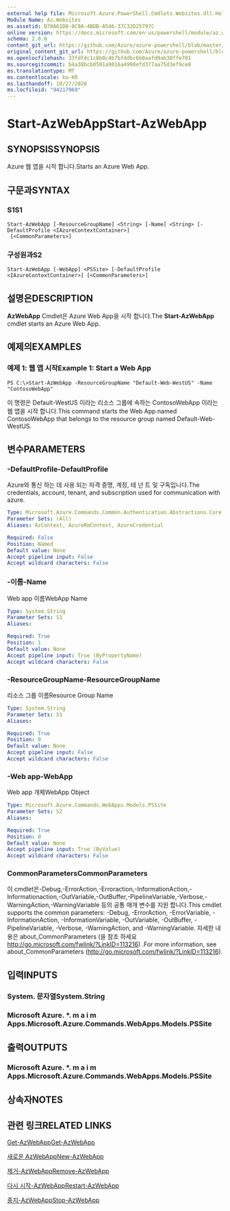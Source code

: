 ```yaml
---
external help file: Microsoft.Azure.PowerShell.Cmdlets.Websites.dll-Help.xml
Module Name: Az.Websites
ms.assetid: D70A61D8-0C9A-4BDB-A546-37C32D25797C
online version: https://docs.microsoft.com/en-us/powershell/module/az.websites/start-azwebapp
schema: 2.0.0
content_git_url: https://github.com/Azure/azure-powershell/blob/master/src/Websites/Websites/help/Start-AzWebApp.md
original_content_git_url: https://github.com/Azure/azure-powershell/blob/master/src/Websites/Websites/help/Start-AzWebApp.md
ms.openlocfilehash: 33fdfdc1c8b0c4b7bfddbc6b0aafd9ab38ffe701
ms.sourcegitcommit: b4a38bcb0501a9016a4998efd377aa75d3ef9ce8
ms.translationtype: MT
ms.contentlocale: ko-KR
ms.lasthandoff: 10/27/2020
ms.locfileid: "94217969"
---
```

# <span data-ttu-id="8725c-101">Start-AzWebApp</span><span class="sxs-lookup"><span data-stu-id="8725c-101">Start-AzWebApp</span></span>

## <span data-ttu-id="8725c-102">SYNOPSIS</span><span class="sxs-lookup"><span data-stu-id="8725c-102">SYNOPSIS</span></span>
<span data-ttu-id="8725c-103">Azure 웹 앱을 시작 합니다.</span><span class="sxs-lookup"><span data-stu-id="8725c-103">Starts an Azure Web App.</span></span>

## <span data-ttu-id="8725c-104">구문과</span><span class="sxs-lookup"><span data-stu-id="8725c-104">SYNTAX</span></span>

### <span data-ttu-id="8725c-105">S1</span><span class="sxs-lookup"><span data-stu-id="8725c-105">S1</span></span>
```
Start-AzWebApp [-ResourceGroupName] <String> [-Name] <String> [-DefaultProfile <IAzureContextContainer>]
 [<CommonParameters>]
```

### <span data-ttu-id="8725c-106">구성원과</span><span class="sxs-lookup"><span data-stu-id="8725c-106">S2</span></span>
```
Start-AzWebApp [-WebApp] <PSSite> [-DefaultProfile <IAzureContextContainer>] [<CommonParameters>]
```

## <span data-ttu-id="8725c-107">설명은</span><span class="sxs-lookup"><span data-stu-id="8725c-107">DESCRIPTION</span></span>
<span data-ttu-id="8725c-108">**AzWebApp** Cmdlet은 Azure Web App을 시작 합니다.</span><span class="sxs-lookup"><span data-stu-id="8725c-108">The **Start-AzWebApp** cmdlet starts an Azure Web App.</span></span>

## <span data-ttu-id="8725c-109">예제의</span><span class="sxs-lookup"><span data-stu-id="8725c-109">EXAMPLES</span></span>

### <span data-ttu-id="8725c-110">예제 1: 웹 앱 시작</span><span class="sxs-lookup"><span data-stu-id="8725c-110">Example 1: Start a Web App</span></span>
```
PS C:\>Start-AzWebApp -ResourceGroupName "Default-Web-WestUS" -Name "ContosoWebApp"
```

<span data-ttu-id="8725c-111">이 명령은 Default-WestUS 이라는 리소스 그룹에 속하는 ContosoWebApp 이라는 웹 앱을 시작 합니다.</span><span class="sxs-lookup"><span data-stu-id="8725c-111">This command starts the Web App named ContosoWebApp that belongs to the resource group named Default-Web-WestUS.</span></span>

## <span data-ttu-id="8725c-112">변수</span><span class="sxs-lookup"><span data-stu-id="8725c-112">PARAMETERS</span></span>

### <span data-ttu-id="8725c-113">-DefaultProfile</span><span class="sxs-lookup"><span data-stu-id="8725c-113">-DefaultProfile</span></span>
<span data-ttu-id="8725c-114">Azure와 통신 하는 데 사용 되는 자격 증명, 계정, 테 넌 트 및 구독입니다.</span><span class="sxs-lookup"><span data-stu-id="8725c-114">The credentials, account, tenant, and subscription used for communication with azure.</span></span>

```yaml
Type: Microsoft.Azure.Commands.Common.Authentication.Abstractions.Core.IAzureContextContainer
Parameter Sets: (All)
Aliases: AzContext, AzureRmContext, AzureCredential

Required: False
Position: Named
Default value: None
Accept pipeline input: False
Accept wildcard characters: False
```

### <span data-ttu-id="8725c-115">-이름</span><span class="sxs-lookup"><span data-stu-id="8725c-115">-Name</span></span>
<span data-ttu-id="8725c-116">Web app 이름</span><span class="sxs-lookup"><span data-stu-id="8725c-116">WebApp Name</span></span>

```yaml
Type: System.String
Parameter Sets: S1
Aliases:

Required: True
Position: 1
Default value: None
Accept pipeline input: True (ByPropertyName)
Accept wildcard characters: False
```

### <span data-ttu-id="8725c-117">-ResourceGroupName</span><span class="sxs-lookup"><span data-stu-id="8725c-117">-ResourceGroupName</span></span>
<span data-ttu-id="8725c-118">리소스 그룹 이름</span><span class="sxs-lookup"><span data-stu-id="8725c-118">Resource Group Name</span></span>

```yaml
Type: System.String
Parameter Sets: S1
Aliases:

Required: True
Position: 0
Default value: None
Accept pipeline input: False
Accept wildcard characters: False
```

### <span data-ttu-id="8725c-119">-Web app</span><span class="sxs-lookup"><span data-stu-id="8725c-119">-WebApp</span></span>
<span data-ttu-id="8725c-120">Web app 개체</span><span class="sxs-lookup"><span data-stu-id="8725c-120">WebApp Object</span></span>

```yaml
Type: Microsoft.Azure.Commands.WebApps.Models.PSSite
Parameter Sets: S2
Aliases:

Required: True
Position: 0
Default value: None
Accept pipeline input: True (ByValue)
Accept wildcard characters: False
```

### <span data-ttu-id="8725c-121">CommonParameters</span><span class="sxs-lookup"><span data-stu-id="8725c-121">CommonParameters</span></span>
<span data-ttu-id="8725c-122">이 cmdlet은-Debug,-ErrorAction,-Erroraction,-InformationAction,-Informationaction,-OutVariable,-OutBuffer,-PipelineVariable,-Verbose,-WarningAction,-WarningVariable 등의 공통 매개 변수를 지원 합니다.</span><span class="sxs-lookup"><span data-stu-id="8725c-122">This cmdlet supports the common parameters: -Debug, -ErrorAction, -ErrorVariable, -InformationAction, -InformationVariable, -OutVariable, -OutBuffer, -PipelineVariable, -Verbose, -WarningAction, and -WarningVariable.</span></span> <span data-ttu-id="8725c-123">자세한 내용은 about_CommonParameters (을 참조 하세요 http://go.microsoft.com/fwlink/?LinkID=113216) .</span><span class="sxs-lookup"><span data-stu-id="8725c-123">For more information, see about_CommonParameters (http://go.microsoft.com/fwlink/?LinkID=113216).</span></span>

## <span data-ttu-id="8725c-124">입력</span><span class="sxs-lookup"><span data-stu-id="8725c-124">INPUTS</span></span>

### <span data-ttu-id="8725c-125">System. 문자열</span><span class="sxs-lookup"><span data-stu-id="8725c-125">System.String</span></span>

### <span data-ttu-id="8725c-126">Microsoft Azure. \*. m a i m Apps.</span><span class="sxs-lookup"><span data-stu-id="8725c-126">Microsoft.Azure.Commands.WebApps.Models.PSSite</span></span>

## <span data-ttu-id="8725c-127">출력</span><span class="sxs-lookup"><span data-stu-id="8725c-127">OUTPUTS</span></span>

### <span data-ttu-id="8725c-128">Microsoft Azure. \*. m a i m Apps.</span><span class="sxs-lookup"><span data-stu-id="8725c-128">Microsoft.Azure.Commands.WebApps.Models.PSSite</span></span>

## <span data-ttu-id="8725c-129">상속자</span><span class="sxs-lookup"><span data-stu-id="8725c-129">NOTES</span></span>

## <span data-ttu-id="8725c-130">관련 링크</span><span class="sxs-lookup"><span data-stu-id="8725c-130">RELATED LINKS</span></span>

[<span data-ttu-id="8725c-131">Get-AzWebApp</span><span class="sxs-lookup"><span data-stu-id="8725c-131">Get-AzWebApp</span></span>](./Get-AzWebApp.md)

[<span data-ttu-id="8725c-132">새로운 AzWebApp</span><span class="sxs-lookup"><span data-stu-id="8725c-132">New-AzWebApp</span></span>](./New-AzWebApp.md)

[<span data-ttu-id="8725c-133">제거-AzWebApp</span><span class="sxs-lookup"><span data-stu-id="8725c-133">Remove-AzWebApp</span></span>](./Remove-AzWebApp.md)

[<span data-ttu-id="8725c-134">다시 시작-AzWebApp</span><span class="sxs-lookup"><span data-stu-id="8725c-134">Restart-AzWebApp</span></span>](./Restart-AzWebApp.md)

[<span data-ttu-id="8725c-135">중지-AzWebApp</span><span class="sxs-lookup"><span data-stu-id="8725c-135">Stop-AzWebApp</span></span>](./Stop-AzWebApp.md)


